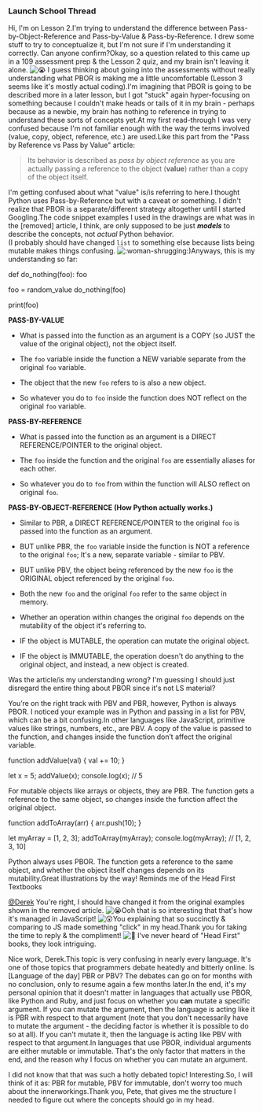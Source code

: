 






### Launch School Thread

Hi, I'm on Lesson 2.I'm trying to understand the difference between Pass-by-Object-Reference and Pass-by-Value & Pass-by-Reference. I drew some stuff to try to conceptualize it, but I'm not sure if I'm understanding it correctly. Can anyone confirm?Okay, so a question related to this came up in a 109 assessment prep & the Lesson 2 quiz, and my brain isn't leaving it alone. ![:sob:](https://a.slack-edge.com/production-standard-emoji-assets/14.0/apple-medium/1f62d@2x.png) I guess thinking about going into the assessments without really understanding what PBOR is making me a little uncomfortable (Lesson 3 seems like it's mostly actual coding).I'm imagining that PBOR is going to be described more in a later lesson, but I got "stuck" again hyper-focusing on something because I couldn't make heads or tails of it in my brain - perhaps because as a newbie, my brain has nothing to reference in trying to understand these sorts of concepts yet.At my first read-through I was very confused because I'm not familiar enough with the way the terms involved (value, copy, object, reference, etc.) are used.Like this part from the "Pass by Reference vs Pass by Value" article:  

> Its behavior is described as _pass by object reference_ as you are actually passing a reference to the object (**value**) rather than a copy of the object itself.

I'm getting confused about what "value" is/is referring to here.I thought Python uses Pass-by-Reference but with a caveat or something. I didn't realize that PBOR is a separate/different strategy altogether until I started Googling.The code snippet examples I used in the drawings are what was in the [removed] article, I think, are only supposed to be just **_models_** to describe the concepts, not _actual_ Python behavior.  
(I probably should have changed `list` to something else because lists being mutable makes things confusing. ![:woman-shrugging:](https://a.slack-edge.com/production-standard-emoji-assets/14.0/apple-medium/1f937-200d-2640-fe0f@2x.png))Anyways, this is my understanding so far:

def do_nothing(foo):
    foo

foo = random_value
do_nothing(foo)

print(foo)

**PASS-BY-VALUE**

- What is passed into the function as an argument is a COPY (so JUST the value of the original object), not the object itself.

- The `foo` variable inside the function a NEW variable separate from the original `foo` variable.

- The object that the new `foo` refers to is also a new object.

- So whatever you do to `foo` inside the function does NOT reflect on the original `foo` variable.

**PASS-BY-REFERENCE**  

- What is passed into the function as an argument is a DIRECT REFERENCE/POINTER to the original object.

- The `foo` inside the function and the original `foo` are essentially aliases for each other.

- So whatever you do to `foo` from within the function will ALSO reflect on original `foo`.

**PASS-BY-OBJECT-REFERENCE (How Python actually works.)**

- Similar to PBR, a DIRECT REFERENCE/POINTER to the original `foo` is passed into the function as an argument.

- BUT unlike PBR, the `foo` variable inside the function is NOT a reference to the original `foo`; It's a new, separate variable - similar to PBV.

- BUT unlike PBV, the object being referenced by the new `foo` is the ORIGINAL object referenced by the original `foo`.

- Both the new `foo` and the original `foo` refer to the same object in memory.

- Whether an operation within changes the original `foo` depends on the mutability of the object it's referring to.

- IF the object is MUTABLE, the operation can mutate the original object.

- IF the object is IMMUTABLE, the operation doesn't do anything to the original object, and instead, a new object is created.

Was the article/is my understanding wrong? I'm guessing I should just disregard the entire thing about PBOR since it's not LS material?

You’re on the right track with PBV and PBR, however, Python is always PBOR. I noticed your example was in Python and passing in a list for PBV, which can be a bit confusing.In other languages like JavaScript, primitive values like strings, numbers, etc., are PBV. A copy of the value is passed to the function, and changes inside the function don’t affect the original variable.

function addValue(val) {
    val += 10;
}

let x = 5;
addValue(x);
console.log(x); // 5

For mutable objects like arrays or objects, they are PBR. The function gets a reference to the same object, so changes inside the function affect the original object.  

function addToArray(arr) {
    arr.push(10);
}

let myArray = [1, 2, 3];
addToArray(myArray);
console.log(myArray); // [1, 2, 3, 10]

Python always uses PBOR. The function gets a reference to the same object, and whether the object itself changes depends on its mutability.Great illustrations by the way! Reminds me of the Head First Textbooks

[@Derek](https://launchschool.slack.com/team/U03SMTF0T54) You're right, I should have changed it from the original examples shown in the removed article. ![:sob:](https://a.slack-edge.com/production-standard-emoji-assets/14.0/apple-medium/1f62d@2x.png)Ooh that is so interesting that that's how it's managed in JavaScript! ![:astonished:](https://a.slack-edge.com/production-standard-emoji-assets/14.0/apple-medium/1f632@2x.png)You explaining that so succinctly & comparing to JS made something "click" in my head.Thank you for taking the time to reply & the compliment! ![:pray:](https://a.slack-edge.com/production-standard-emoji-assets/14.0/apple-medium/1f64f@2x.png) I've never heard of "Head First" books, they look intriguing.

Nice work, Derek.This topic is very confusing in nearly every language. It's one of those topics that programmers debate heatedly and bitterly online. Is [Language of the day] PBR or PBV? The debates can go on for months with no conclusion, only to resume again a few months later.In the end, it's my personal opinion that it doesn't matter in languages that actually use PBOR, like Python and Ruby, and just focus on whether you **can** mutate a specific argument. If you can mutate the argument, then the language is acting like it is PBR with respect to that argument (note that you don't necessarily have to mutate the argument - the deciding factor is whether it is possible to do so at all). If you can't mutate it, then the language is acting like PBV with respect to that argument.In languages that use PBOR, individual arguments are either mutable or immutable. That's the only factor that matters in the end, and the reason why I focus on whether you can mutate an argument.

I did not know that that was such a hotly debated topic! Interesting.So, I will think of it as: PBR for mutable, PBV for immutable, don't worry too much about the innerworkings.Thank you, Pete, that gives me the structure I needed to figure out where the concepts should go in my head.